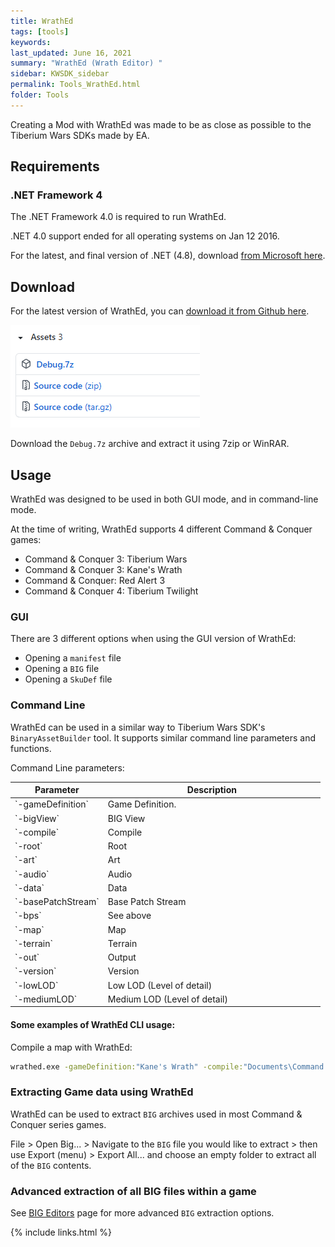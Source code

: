```yaml
---
title: WrathEd
tags: [tools]
keywords: 
last_updated: June 16, 2021
summary: "WrathEd (Wrath Editor) "
sidebar: KWSDK_sidebar
permalink: Tools_WrathEd.html
folder: Tools
---
```


Creating a Mod with WrathEd was made to be as close as possible to the Tiberium Wars SDKs made by EA.

## Requirements

### .NET Framework 4
The .NET Framework 4.0 is required to run WrathEd.

.NET 4.0 support ended for all operating systems on Jan 12 2016.

For the latest, and final version of .NET (4.8), download [from Microsoft here](http://go.microsoft.com/fwlink/?LinkId=2085155).

## Download

For the latest version of WrathEd, you can [download it from Github here](https://github.com/Qibbi/WrathEd2012/releases).

![WrathEd on Github](images/wrathed_gh.png)

Download the `Debug.7z` archive and extract it using 7zip or WinRAR.

## Usage

WrathEd was designed to be used in both GUI mode, and in command-line mode.

At the time of writing, WrathEd supports 4 different Command & Conquer games:
 - Command & Conquer 3: Tiberium Wars
 - Command & Conquer 3: Kane's Wrath
 - Command & Conquer: Red Alert 3
 - Command & Conquer 4: Tiberium Twilight

### GUI

There are 3 different options when using the GUI version of WrathEd:
 - Opening a `manifest` file
 - Opening a `BIG` file
 - Opening a `SkuDef` file

### Command Line

WrathEd can be used in a similar way to Tiberium Wars SDK's `BinaryAssetBuilder` tool. It supports similar command line parameters and functions.

Command Line parameters:
<table>
<colgroup>
<col width="30%" />
<col width="70%" />
</colgroup>
<thead>
<tr class="header">
<th>Parameter</th>
<th>Description</th>
</tr>
</thead>
<tbody>
<tr>
<td markdown="span">`-gameDefinition`</td>
<td markdown="span">Game Definition.</td>
</tr>
<tr>
<td markdown="span">`-bigView`</td>
<td markdown="span">BIG View</td>
</tr>
<tr>
<td markdown="span">`-compile`</td>
<td markdown="span">Compile</td>
</tr>
<tr>
<td markdown="span">`-root`</td>
<td markdown="span">Root</td>
</tr>
<tr>
<td markdown="span">`-art`</td>
<td markdown="span">Art</td>
</tr>
<tr>
<td markdown="span">`-audio`</td>
<td markdown="span">Audio</td>
</tr>
<tr>
<td markdown="span">`-data`</td>
<td markdown="span">Data</td>
</tr>
<tr>
<td markdown="span">`-basePatchStream`</td>
<td markdown="span">Base Patch Stream</td>
</tr>
<tr>
<td markdown="span">`-bps`</td>
<td markdown="span">See above</td>
</tr>
<tr>
<td markdown="span">`-map`</td>
<td markdown="span">Map</td>
</tr>
<tr>
<td markdown="span">`-terrain`</td>
<td markdown="span">Terrain</td>
</tr>
<tr>
<td markdown="span">`-out`</td>
<td markdown="span">Output</td>
</tr>
<tr>
<td markdown="span">`-version`</td>
<td markdown="span">Version</td>
</tr>
<tr>
<td markdown="span">`-lowLOD`</td>
<td markdown="span">Low LOD (Level of detail)</td>
</tr>
<tr>
<td markdown="span">`-mediumLOD`</td>
<td markdown="span">Medium LOD (Level of detail)</td>
</tr>
</tbody>
</table>

#### Some examples of WrathEd CLI usage:

Compile a map with WrathEd:
```bat
wrathed.exe -gameDefinition:"Kane's Wrath" -compile:"Documents\Command & Conquer 3 Kane's Wrath\Maps\MY_COOL_MAP\map.xml" -map -terrain:"Game Files\Art\Terrain" -art:"Art" -audio:"Audio" -data:"Data" -out:"MyMod\Maps\MY_COOL_MAP" -version:""
```

### Extracting Game data using WrathEd

WrathEd can be used to extract `BIG` archives used in most Command & Conquer series games.

File > Open Big... > Navigate to the `BIG` file you would like to extract > then use Export (menu) > Export All... and choose an empty folder to extract all of the `BIG` contents.

### Advanced extraction of all BIG files within a game

See [BIG Editors](Tools_BIG_Editors.html) page for more advanced `BIG` extraction options.

{% include links.html %}